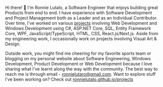 Hi there! 👋 I'm Ronnie Lutalo, a Software Engineer that enjoys building great Products from end to end. I have experience with Software Development and Project Management both as a Leader and as an Individual Contributor. Over time, I've worked on various [projects](https://ronnielutalo.github.io/projects) involving Web Development and Windows Development using C#, ASP.NET Core, SQL, Entity Framework Core, WPF, JavaScript/TypeScript, HTML, CSS, React.js/Next.js. Aside from my engineering work, I occasionally work on projects involving Visual Art & Design.

Outside work, you might find me cheering for my favorite sports team or blogging on my personal website about Software Engineering, Windows Development, Product Development or Web Development because I love sharing what I've learnt along the way with the community. The best way to reach me is through email - ronnielutaro@gmail.com. Want to explore stuff I've been working on? Check out [ronnielutalo.github.io/projects](https://ronnielutalo.github.io/projects)
